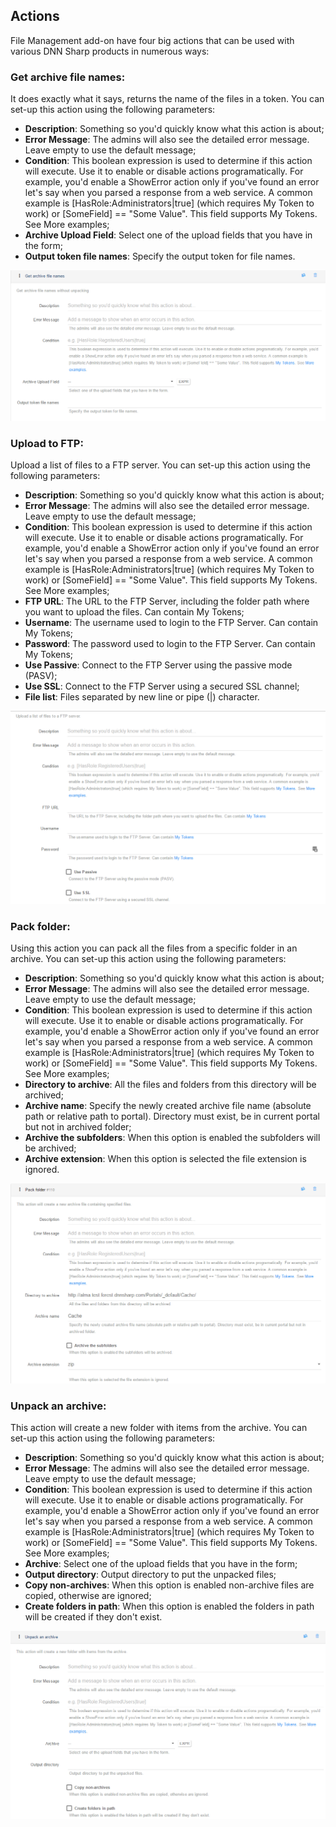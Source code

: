 ## Actions

File Management add-on have four big actions that can be used with various DNN Sharp products in numerous ways:

### **Get archive file names**: 
It does exactly what it says, returns the name of the files in a token. You can set-up this action using the following parameters:

 * **Description**: Something so you'd quickly know what this action is about;
 * **Error Message**: The admins will also see the detailed error message. Leave empty to use the default message;
 * **Condition**: This boolean expression is used to determine if this action will execute. Use it to enable or disable actions programatically. For example, you'd enable a ShowError action only if you've found an error let's say when you parsed a response from a web service. A common example is [HasRole:Administrators\|true] (which requires My Token to work) or [SomeField] == "Some Value". This field supports My Tokens. See More examples;
 * **Archive Upload Field**: Select one of the upload fields that you have in the form;
 * **Output token file names**: Specify the output token for file names.

![](assets/get-archive-filename.png)

### **Upload to FTP**: 
Upload a list of files to a FTP server. You can set-up this action using the following parameters:

 * **Description**: Something so you'd quickly know what this action is about;
 * **Error Message**: The admins will also see the detailed error message. Leave empty to use the default message;
 * **Condition**: This boolean expression is used to determine if this action will execute. Use it to enable or disable actions programatically. For example, you'd enable a ShowError action only if you've found an error let's say when you parsed a response from a web service. A common example is [HasRole:Administrators\|true] (which requires My Token to work) or [SomeField] == "Some Value". This field supports My Tokens. See More examples;
 * **FTP URL**: The URL to the FTP Server, including the folder path where you want to upload the files. Can contain My Tokens;
 * **Username**: The username used to login to the FTP Server. Can contain My Tokens;
 * **Password**: The password used to login to the FTP Server. Can contain My Tokens;
 *  **Use Passive**: Connect to the FTP Server using the passive mode (PASV);
 *   **Use SSL**: Connect to the FTP Server using a secured SSL channel;
 *   **File list**: Files separated by new line or pipe (\|) character.

![](assets/upload-ftp.png)

### **Pack folder**: 
Using this action you can pack all the files from a specific folder in an archive. You can set-up this action using the following parameters:

 * **Description**: Something so you'd quickly know what this action is about;
 * **Error Message**: The admins will also see the detailed error message. Leave empty to use the default message;
 * **Condition**: This boolean expression is used to determine if this action will execute. Use it to enable or disable actions programatically. For example, you'd enable a ShowError action only if you've found an error let's say when you parsed a response from a web service. A common example is [HasRole:Administrators\|true] (which requires My Token to work) or [SomeField] == "Some Value". This field supports My Tokens. See More examples;
 * **Directory to archive**: All the files and folders from this directory will be archived;
 * **Archive name**: Specify the newly created archive file name (absolute path or relative path to portal). Directory must exist, be in current portal but not in archived folder;
 *  **Archive the subfolders**: When this option is enabled the subfolders will be archived;
 *  **Archive extension**: When this option is selected the file extension is ignored.

![](assets/pack-folder.png)

### **Unpack an archive**: 
This action will create a new folder with items from the archive. You can set-up this action using the following parameters:

 * **Description**: Something so you'd quickly know what this action is about;
 * **Error Message**: The admins will also see the detailed error message. Leave empty to use the default message;
 * **Condition**: This boolean expression is used to determine if this action will execute. Use it to enable or disable actions programatically. For example, you'd enable a ShowError action only if you've found an error let's say when you parsed a response from a web service. A common example is [HasRole:Administrators\|true] (which requires My Token to work) or [SomeField] == "Some Value". This field supports My Tokens. See More examples;
 * **Archive**: Select one of the upload fields that you have in the form;
 * **Output directory**: Output directory to put the unpacked files;
 * **Copy non-archives**: When this option is enabled non-archive files are copied, otherwise are ignored;
 * **Create folders in path**: When this option is enabled the folders in path will be created if they don't exist.

![](assets/unpack-archive.png)